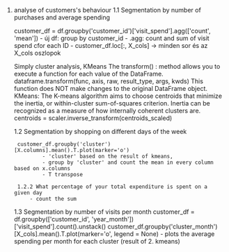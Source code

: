 1. analyse of customers's behaviour 
    1.1 Segmentation by number of purchases and average spending

    customer_df = df.groupby('customer_id')['visit_spend'].agg(['count', 'mean'])
        - új df: group by customer_id 
        - .agg: count and sum of visit spend cfor each ID
        - customer_df.loc[:, X_cols] -> minden sor és az X_cols oszlopok

    Simply cluster analysis, KMeans
        The transform() : method allows you to execute a function for each value of the DataFrame. 
                        dataframe.transform(func, axis, raw, result_type, args, kwds)
                    This function does NOT make changes to the original DataFrame object.
        KMeans: The K-means algorithm aims to choose centroids that minimize the inertia, or within-cluster sum-of-squares criterion. Inertia can be recognized as a measure of how internally coherent clusters are.
        centroids = scaler.inverse_transform(centroids_scaled)

    1.2 Segmentation by shopping on different days of the week

        customer_df.groupby('cluster')[X.columns].mean().T.plot(marker='o')
                - 'cluster' based on the result of kmeans, 
                - group by 'cluster' and count the mean in every column based on x.columns
                - T transpose
        
        1.2.2 What percentage of your total expenditure is spent on a given day
            - count the sum
    
    1.3 Segmentation by number of visits per month
        customer_df = df.groupby(['customer_id', 'year_month'])['visit_spend'].count().unstack()
        customer_df.groupby('cluster_month')[X_cols].mean().T.plot(marker='o', legend = None)
            - plots the average spending per month for each cluster (result of 2. kmeans)
